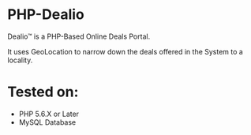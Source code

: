 # PHP-Dealio
Dealio&trade; is a PHP-Based Online Deals Portal.

It uses GeoLocation to narrow down the deals offered in the System to a locality.

# Tested on:
- PHP 5.6.X or Later
- MySQL Database

